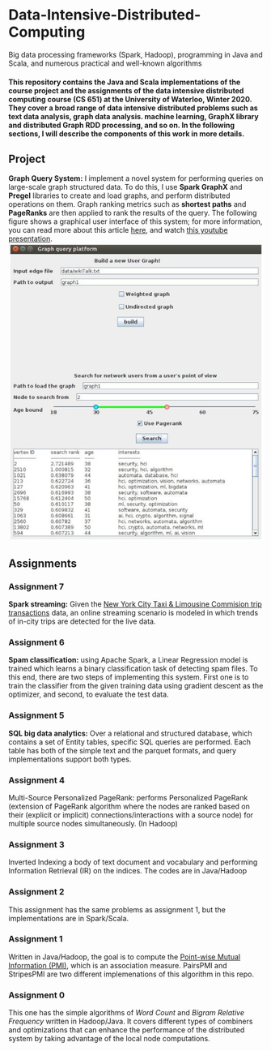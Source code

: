 # Data-Intensive-Distributed-Computing
Big data processing frameworks (Spark, Hadoop), programming in Java and Scala, and numerous practical and well-known algorithms

#### This repository contains the Java and Scala implementations of the course project and the assignments of the data intensive distributed computing course (CS 651) at the University of Waterloo, Winter 2020. They cover a broad range of data intensive distributed problems such as text data analysis, graph data analysis. machine learning, GraphX library and distributed Graph RDD processing, and so on. In the following sections, I will describe the components of this work in more details.

## Project
**Graph Query System:** I implement a novel system for performing queries on large-scale graph structured data. To do this, I use **Spark GraphX** and **Pregel** libraries to create and load graphs, and perform distributed operations on them. Graph ranking metrics such as **shortest paths** and **PageRanks** are then applied to rank the results of the query. The following figure shows a graphical user interface of this system; for more information, you can read more about this article [here](files/query_system.pdf), and watch [this youtube presentation](https://youtu.be/cJQDDTHfTFQ).
![Graphical user interface](files/query_gui.jpg)


## Assignments
### Assignment 7
**Spark streaming:** Given the [New York City Taxi & Limousine Commision trip transactions](https://toddwschneider.com/posts/analyzing-1-1-billion-nyc-taxi-and-uber-trips-with-a-vengeance/) data, an online streaming scenario is modeled in which trends of in-city trips are detected for the live data.

### Assignment 6
**Spam classification:** using Apache Spark, a Linear Regression model is trained which learns a binary classification task of detecting spam files. To this end, there are two steps of implementing this system. First one is to train the classifier from the given training data using gradient descent as the optimizer, and second, to evaluate the test data.

### Assignment 5
**SQL big data analytics:** Over a relational and structured database, which contains a set of Entity tables, specific SQL queries are performed. Each table has both of the simple text and the parquet formats, and query implementations support both types.

### Assignment 4
Multi-Source Personalized PageRank: performs Personalized PageRank (extension of PageRank algorithm where the nodes are ranked based on their (explicit or implicit) connections/interactions with a source node) for multiple source nodes simultaneously. (In Hadoop)

### Assignment 3
Inverted Indexing a body of text document and vocabulary and performing Information Retrieval (IR) on the indices. The codes are in Java/Hadoop

### Assignment 2
This assignment has the same problems as assignment 1, but the implementations are in Spark/Scala.

### Assignment 1
Written in Java/Hadoop, the goal is to compute the [Point-wise Mutual Information (PMI)](https://en.wikipedia.org/wiki/Pointwise_mutual_information), which is an association measure. PairsPMI and StripesPMI are two different implemenations of this algorithm in this repo.

### Assignment 0
This one has the simple algorithms of *Word Count* and *Bigram Relative Frequency* written in Hadoop/Java. It covers different types of combiners and optimizations that can enhance the performance of the distributed system by taking advantage of the local node computations.

